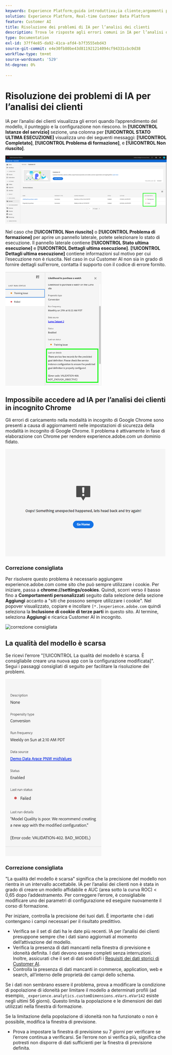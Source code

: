 ```yaml
---
keywords: Experience Platform;guida introduttiva;ia cliente;argomenti popolari;input ia cliente;output ia cliente;risoluzione dei problemi ia cliente;errori ia cliente;customer ai
solution: Experience Platform, Real-time Customer Data Platform
feature: Customer AI
title: Risoluzione dei problemi di IA per l’analisi dei clienti
description: Trova le risposte agli errori comuni in IA per l’analisi dei clienti.
type: Documentation
exl-id: 37ff4e85-da92-41ca-afd4-b7f3555ebd43
source-git-commit: e4e30fb80be43d811921214094cf94331cbc0d38
workflow-type: tm+mt
source-wordcount: '529'
ht-degree: 0%

---
```


# Risoluzione dei problemi di IA per l’analisi dei clienti

IA per l’analisi dei clienti visualizza gli errori quando l’apprendimento del modello, il punteggio e la configurazione non riescono. In **[!UICONTROL Istanze del servizio]** sezione, una colonna per **[!UICONTROL STATO ULTIMA ESECUZIONE]** visualizza uno dei seguenti messaggi: **[!UICONTROL Completato]**, **[!UICONTROL Problema di formazione]**, e **[!UICONTROL Non riuscito]**.

![stato ultima esecuzione](./images/errors/last-run-status.png)

Nel caso che **[!UICONTROL Non riuscito]** o **[!UICONTROL Problema di formazione]** per aprire un pannello laterale, potete selezionare lo stato di esecuzione. Il pannello laterale contiene **[!UICONTROL Stato ultima esecuzione]** e **[!UICONTROL Dettagli ultima esecuzione]**. **[!UICONTROL Dettagli ultima esecuzione]** contiene informazioni sul motivo per cui l’esecuzione non è riuscita. Nel caso in cui Customer AI non sia in grado di fornire dettagli sull’errore, contatta il supporto con il codice di errore fornito.

<img src="./images/errors/last-run-details.png" width="300" /><br />

## Impossibile accedere ad IA per l’analisi dei clienti in incognito Chrome

Gli errori di caricamento nella modalità in incognito di Google Chrome sono presenti a causa di aggiornamenti nelle impostazioni di sicurezza della modalità in incognito di Google Chrome. Il problema è attivamente in fase di elaborazione con Chrome per rendere experience.adobe.com un dominio fidato.

<img src="./images/errors/error.PNG" width="500" /><br />

### Correzione consigliata

Per risolvere questo problema è necessario aggiungere experience.adobe.com come sito che può sempre utilizzare i cookie. Per iniziare, passa a **chrome://settings/cookies**. Quindi, scorri verso il basso fino a **Comportamenti personalizzati** seguito dalla selezione della sezione **Aggiungi** accanto a &quot;siti che possono sempre utilizzare i cookie&quot;. Nel popover visualizzato, copiare e incollare `[*.]experience.adobe.com` quindi seleziona la **Inclusione di cookie di terze parti** in questo sito. Al termine, seleziona **Aggiungi** e ricarica Customer AI in incognito.

![correzione consigliata](./images/errors/cookies2.gif)

## La qualità del modello è scarsa

Se ricevi l’errore &quot;[!UICONTROL La qualità del modello è scarsa. È consigliabile creare una nuova app con la configurazione modificata]&quot;. Segui i passaggi consigliati di seguito per facilitare la risoluzione dei problemi.

<img src="./images/errors/model-quality.png" width="300" /><br />

### Correzione consigliata

&quot;La qualità del modello è scarsa&quot; significa che la precisione del modello non rientra in un intervallo accettabile. IA per l’analisi dei clienti non è stata in grado di creare un modello affidabile e AUC (area sotto la curva ROC) &lt; 0,65 dopo l’addestramento. Per correggere l’errore, è consigliabile modificare uno dei parametri di configurazione ed eseguire nuovamente il corso di formazione.

Per iniziare, controlla la precisione dei tuoi dati. È importante che i dati contengano i campi necessari per il risultato predittivo.

- Verifica se il set di dati ha le date più recenti. IA per l’analisi dei clienti presuppone sempre che i dati siano aggiornati al momento dell’attivazione del modello.
- Verifica la presenza di dati mancanti nella finestra di previsione e idoneità definita. I dati devono essere completi senza interruzioni. Inoltre, assicurati che il set di dati soddisfi i [Requisiti dei dati storici di Customer AI](./input-output.md#data-requirements).
- Controlla la presenza di dati mancanti in commerce, application, web e search, all’interno delle proprietà dei campi dello schema.

Se i dati non sembrano essere il problema, prova a modificare la condizione di popolazione di idoneità per limitare il modello a determinati profili (ad esempio, `_experience.analytics.customDimensions.eVars.eVar142` esiste negli ultimi 56 giorni). Questo limita la popolazione e le dimensioni dei dati utilizzati nella finestra di formazione.

Se la limitazione della popolazione di idoneità non ha funzionato o non è possibile, modifica la finestra di previsione.

- Prova a impostare la finestra di previsione su 7 giorni per verificare se l’errore continua a verificarsi. Se l’errore non si verifica più, significa che potresti non disporre di dati sufficienti per la finestra di previsione definita.
